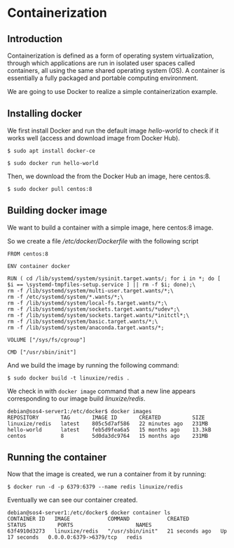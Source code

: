 # Containerization

## Introduction

Containerization is defined as a form of operating system virtualization, through which applications are run in isolated user spaces called containers, all using the same shared operating system (OS). A container is essentially a fully packaged and portable computing environment.

We are going to use Docker to realize a simple containerization example.

## Installing docker

We first install Docker and run the default image _hello-world_ to check if it works well (access and download image from Docker Hub).

```
$ sudo apt install docker-ce

$ sudo docker run hello-world
```

Then, we download the from the Docker Hub an image, here centos:8.

```
$ sudo docker pull centos:8
```

## Building docker image

We want to build a container with a simple image, here centos:8 image.

So we create a file _/etc/docker/Dockerfile_ with the following script

```
FROM centos:8

ENV container docker

RUN ( cd /lib/systemd/system/sysinit.target.wants/; for i in *; do [ $i == \systemd-tmpfiles-setup.service ] || rm -f $i; done);\
rm -f /lib/systemd/system/multi-user.target.wants/*;\
rm -f /etc/systemd/system/*.wants/*;\
rm -f /lib/systemd/system/local-fs.target.wants/*;\
rm -f /lib/systemd/system/sockets.target.wants/*udev*;\
rm -f /lib/systemd/system/sockets.target.wants/*initctl*;\
rm -f /lib/systemd/system/basic.target.wants/*;\
rm -f /lib/systemd/system/anaconda.target.wants/*;

VOLUME ["/sys/fs/cgroup"]

CMD ["/usr/sbin/init"]
```

And we build the image by running the following command:

```
$ sudo docker build -t linuxize/redis .
```

We check in with `docker image` command that a new line appears corresponding to our image build _linuxize/redis_.

```
debian@sos4-server1:/etc/docker$ docker images
REPOSITORY       TAG       IMAGE ID       CREATED          SIZE
linuxize/redis   latest    805c5d7af586   22 minutes ago   231MB
hello-world      latest    feb5d9fea6a5   15 months ago    13.3kB
centos           8         5d0da3dc9764   15 months ago    231MB
```

## Running the container

Now that the image is created, we run a container from it by running:

```
$ docker run -d -p 6379:6379 --name redis linuxize/redis
```

Eventually we can see our container created.

```
debian@sos4-server1:/etc/docker$ docker container ls
CONTAINER ID   IMAGE            COMMAND            CREATED          STATUS          PORTS                    NAMES
63f4910d3273   linuxize/redis   "/usr/sbin/init"   21 seconds ago   Up 17 seconds   0.0.0.0:6379->6379/tcp   redis
```
